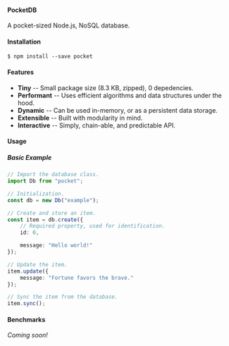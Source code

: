 #### PocketDB

A pocket-sized Node.js, NoSQL database.

#### Installation

```shell
$ npm install --save pocket
```

#### Features

* **Tiny** -- Small package size (8.3 KB, zipped), 0 depedencies.
* **Performant** -- Uses efficient algorithms and data structures under the hood.
* **Dynamic** -- Can be used in-memory, or as a persistent data storage.
* **Extensible** -- Built with modularity in mind.
* **Interactive** -- Simply, chain-able, and predictable API.

#### Usage

##### Basic Example
```ts
// Import the database class.
import Db from "pocket";

// Initialization.
const db = new Db("example");

// Create and store an item.
const item = db.create({
    // Required property, used for identification.
    id: 0,

    message: "Hello world!"
});

// Update the item.
item.update({
    message: "Fortune favors the brave."
});

// Sync the item from the database.
item.sync();
```

#### Benchmarks

*Coming soon!*
